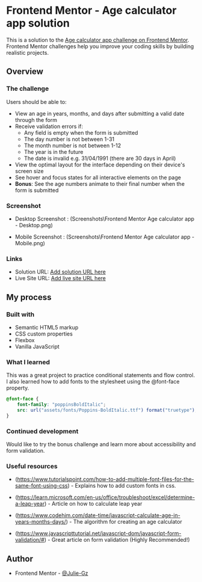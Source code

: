 # Frontend Mentor - Age calculator app solution

This is a solution to the [Age calculator app challenge on Frontend Mentor](https://www.frontendmentor.io/challenges/age-calculator-app-dF9DFFpj-Q). Frontend Mentor challenges help you improve your coding skills by building realistic projects. 

## Overview

### The challenge

Users should be able to:

- View an age in years, months, and days after submitting a valid date through the form
- Receive validation errors if:
  - Any field is empty when the form is submitted
  - The day number is not between 1-31
  - The month number is not between 1-12
  - The year is in the future
  - The date is invalid e.g. 31/04/1991 (there are 30 days in April)
- View the optimal layout for the interface depending on their device's screen size
- See hover and focus states for all interactive elements on the page
- **Bonus**: See the age numbers animate to their final number when the form is submitted

### Screenshot

- Desktop Screenshot : (Screenshots\Frontend Mentor Age calculator app - Desktop.png)

- Mobile Screenshot : (Screenshots\Frontend Mentor Age calculator app - Mobile.png)

### Links

- Solution URL: [Add solution URL here](https://www.frontendmentor.io/solutions/html-css-javascript-D1UyuA_bHo)
- Live Site URL: [Add live site URL here](https://julie-gz.github.io/age-calculator-2/)

## My process

### Built with

- Semantic HTML5 markup
- CSS custom properties
- Flexbox
- Vanilla JavaScript

### What I learned

This was a great project to practice conditional statements and flow control. 
I also learned how to add fonts to the stylesheet using the @font-face property.

```css
@font-face {
    font-family: "poppinsBoldItalic";
    src: url("assets/fonts/Poppins-BoldItalic.ttf") format("truetype");
}
```

### Continued development

Would like to try the bonus challenge and learn more about accessibility and form validation.

### Useful resources

- (https://www.tutorialspoint.com/how-to-add-multiple-font-files-for-the-same-font-using-css) - Explains how to add custom fonts in css.

- (https://learn.microsoft.com/en-us/office/troubleshoot/excel/determine-a-leap-year) - Article on how to calculate leap year

- (https://www.codehim.com/date-time/javascript-calculate-age-in-years-months-days/) - The algorithm for creating an age calculator

- (https://www.javascripttutorial.net/javascript-dom/javascript-form-validation/#) - Great article on form validation (Highly Recommended!)

## Author

- Frontend Mentor - [@Julie-Gz](https://www.frontendmentor.io/profile/Julie-Gz)
